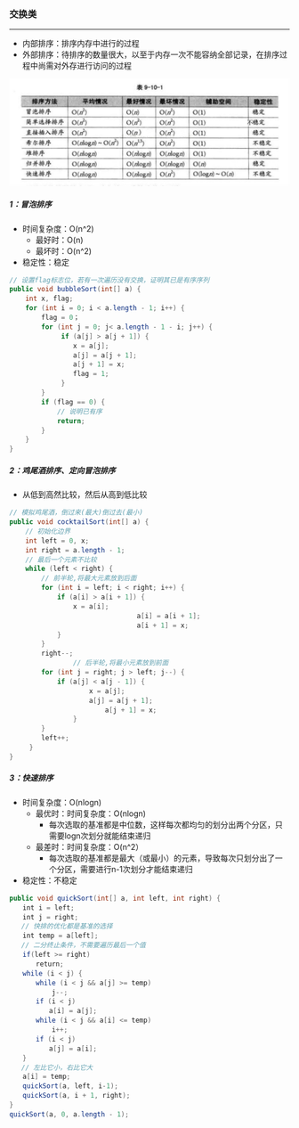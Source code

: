 ### 交换类

------

- 内部排序：排序内存中进行的过程
- 外部排序：待排序的数量很大，以至于内存一次不能容纳全部记录，在排序过程中尚需对外存进行访问的过程

![](https://github.com/likang315/Algorithms-and-Data-Structures/blob/master/4%EF%BC%9A%E6%8E%92%E5%BA%8F/sort/%E5%85%AB%E5%A4%A7%E6%8E%92%E5%BA%8F%E7%9A%84%E6%97%B6%E9%97%B4%E5%A4%8D%E6%9D%82%E5%BA%A6.jpg?raw=true)

##### 1：冒泡排序

- 时间复杂度：O(n^2)
  - 最好时：O(n)
  - 最坏时：O(n^2)
- 稳定性：稳定

```java
// 设置flag标志位，若有一次遍历没有交换，证明其已是有序序列
public void bubbleSort(int[] a) {
    int x, flag;
    for (int i = 0; i < a.length - 1; i++) {
        flag = 0；
        for (int j = 0; j< a.length - 1 - i; j++) {
             if (a[j] > a[j + 1]) {
                x = a[j];
                a[j] = a[j + 1];
                a[j + 1] = x;
                flag = 1;
             }
        }
        if (flag == 0) {
          	// 说明已有序
            return;
        }
    }
}
```

##### 2：鸡尾酒排序、定向冒泡排序

- 从低到高然比较，然后从高到低比较

```java
// 模拟鸡尾酒，倒过来(最大)倒过去(最小)
public void cocktailSort(int[] a) {
    // 初始化边界
    int left = 0, x;        
    int right = a.length - 1;
    // 最后一个元素不比较
    while (left < right) {
        // 前半轮,将最大元素放到后面
        for (int i = left; i < right; i++) {
            if (a[i] > a[i + 1]) {
                x = a[i];
	 							a[i] = a[i + 1];
								a[i + 1] = x;
            }
        }
        right--;
				// 后半轮,将最小元素放到前面
        for (int j = right; j > left; j--) {
            if (a[j] < a[j - 1]) {
            		x = a[j];
            	 	a[j] = a[j + 1];
    		   			a[j + 1] = x;
        		}
        }
        left++;
	 }
}
```

##### 3：快速排序

- 时间复杂度：O(nlogn)
  - 最优时：时间复杂度：O(nlogn)
    - 每次选取的基准都是中位数，这样每次都均匀的划分出两个分区，只需要logn次划分就能结束递归
  - 最差时：时间复杂度：O(n^2）
    - 每次选取的基准都是最大（或最小）的元素，导致每次只划分出了一个分区，需要进行n-1次划分才能结束递归
- 稳定性：不稳定

```java
public void quickSort(int[] a, int left, int right) {
　　int i = left;
　　int j = right;
   // 快排的优化都是基准的选择
　　int temp = a[left];
   // 二分终止条件，不需要遍历最后一个值
　　if(left >= right)						
　　　　return;
　　while (i < j) {
　　　　while (i < j && a[j] >= temp) 
　　　　    j--;
　　　　if (i < j)
　　　　　　a[i] = a[j];
　　　　while (i < j && a[i] <= temp)
　　　　    i++;
　　　　if (i < j)
　　　　　　a[j] = a[i];
　　}
   // 左比它小，右比它大
　　a[i] = temp;
　　quickSort(a, left, i-1);
　　quickSort(a, i + 1, right);
}
quickSort(a, 0, a.length - 1);
```



